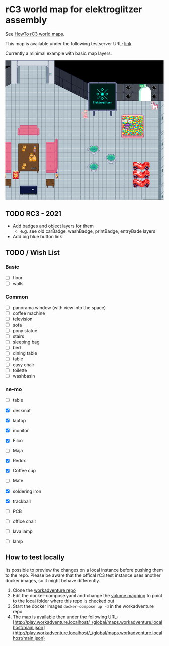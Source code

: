# rC3 world map for elektroglitzer assembly

See [HowTo rC3 world maps](https://howto.rc3.world/maps.html).

This map is available under the following testserver URL: [link](https://test.visit.at.wa-test.rc3.cccv.de/_/global/elektroglitzer.github.io/rc3map/main.json).

Currently a minimal example with basic map layers:

![screenshot](screenshot.png)


## TODO RC3 - 2021

* Add badges and object layers for them
    * e.g. see old carBadge, washBadge, printBadge, entryBade layers
* Add big blue button link

## TODO / Wish List

### Basic
- [ ] floor
- [ ] walls

### Common
- [ ] panorama window (with view into the space)
- [ ] coffee machine
- [ ] television
- [ ] sofa
- [ ] pony statue
- [ ] stairs
- [ ] sleeping bag
- [ ] bed
- [ ] dining table
- [ ] table
- [ ] easy chair
- [ ] toilette
- [ ] washbasin

### ne-mo
- [ ] table
- [x] deskmat
- [x] laptop
- [x] monitor
- [x] Filco
- [ ] Maja
- [x] Redox
- [x] Coffee cup
- [ ] Mate
- [x] soldering iron
- [x] trackball
- [ ] PCB
- [ ] office chair
- [ ] lava lamp
- [ ] lamp


## How to test locally

Its possible to preview the changes on a local instance before pushing them to the repo. Please be aware that the offical rC3 test instance uses another docker images, so it might behave differently.

1. Clone the [workadventure repo](https://github.com/thecodingmachine/workadventure)
2. Edit the docker-compose.yaml and change the [volume mapping](https://github.com/thecodingmachine/workadventure/blob/7bbfa16ca2a1452b859065835a0e3edde11b65ae/docker-compose.yaml#L86) to point to the local folder where this repo is checked out
3. Start the docker images `docker-compose up -d` in the workadventure repo
4. The map is available then under the following URL: [http://play.workadventure.localhost/_/global/maps.workadventure.localhost/main.json](http://play.workadventure.localhost/_/global/maps.workadventure.localhost/main.json)
